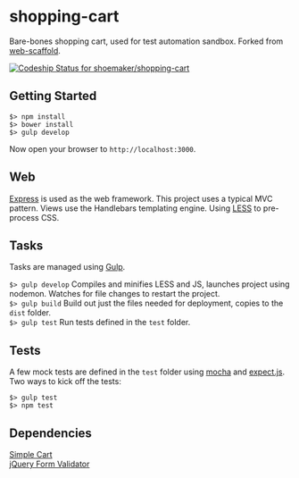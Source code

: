 # shopping-cart
Bare-bones shopping cart, used for test automation sandbox. Forked from [web-scaffold](https://github.com/shoemaker/web-scaffold).


[ ![Codeship Status for shoemaker/shopping-cart](https://www.codeship.io/projects/8642e760-19ba-0132-f737-1ab97f9d8d9d/status)](https://www.codeship.io/projects/34471)


## Getting Started 

    $> npm install 
    $> bower install 
    $> gulp develop 

Now open your browser to `http://localhost:3000`. 

## Web 

[Express](http://expressjs.com/) is used as the web framework. This project uses a typical MVC pattern. Views use the Handlebars templating engine. Using [LESS](http://lesscss.org/) to pre-process CSS. 

## Tasks 
Tasks are managed using [Gulp](http://gulpjs.com/). 

`$> gulp develop` Compiles and minifies LESS and JS, launches project using nodemon. Watches for file changes to restart the project.  
`$> gulp build` Build out just the files needed for deployment, copies to the `dist` folder.  
`$> gulp test` Run tests defined in the `test` folder.  

## Tests 

A few mock tests are defined in the `test` folder using [mocha](http://visionmedia.github.io/mocha/) and [expect.js](https://github.com/LearnBoost/expect.js).  
Two ways to kick off the tests:  

    $> gulp test 
    $> npm test 

## Dependencies

[Simple Cart](http://simplecartjs.org/)  
[jQuery Form Validator](http://formvalidator.net/)